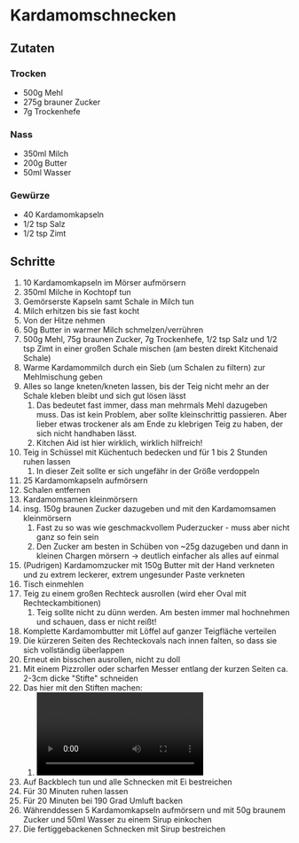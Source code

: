 # Kardamomschnecken

## Zutaten

### Trocken

- 500g Mehl
- 275g brauner Zucker
- 7g Trockenhefe

### Nass

- 350ml Milch
- 200g Butter
- 50ml Wasser

### Gewürze

- 40 Kardamomkapseln
- 1/2 tsp Salz
- 1/2 tsp Zimt


## Schritte

1. 10 Kardamomkapseln im Mörser aufmörsern
2. 350ml Milche in Kochtopf tun
3. Gemörserste Kapseln samt Schale in Milch tun
4. Milch erhitzen bis sie fast kocht
5. Von der Hitze nehmen
6. 50g Butter in warmer Milch schmelzen/verrühren
7. 500g Mehl, 75g braunen Zucker, 7g Trockenhefe, 1/2 tsp Salz und 1/2 tsp Zimt in einer großen Schale mischen (am besten direkt Kitchenaid Schale)
8. Warme Kardamommilch durch ein Sieb (um Schalen zu filtern) zur Mehlmischung geben
9. Alles so lange kneten/kneten lassen, bis der Teig nicht mehr an der Schale kleben bleibt und sich gut lösen lässt
   1.  Das bedeutet fast immer, dass man mehrmals Mehl dazugeben muss. Das ist kein Problem, aber sollte kleinschrittig passieren. Aber lieber etwas trockener als am Ende zu klebrigen Teig zu haben, der sich nicht handhaben lässt.
   2.  Kitchen Aid ist hier wirklich, wirklich hilfreich!
10. Teig in Schüssel mit Küchentuch bedecken und für 1 bis 2 Stunden ruhen lassen
    1.  In dieser Zeit sollte er sich ungefähr in der Größe verdoppeln
11. 25 Kardamomkapseln aufmörsern
12. Schalen entfernen
13. Kardamomsamen kleinmörsern
14. insg. 150g braunen Zucker dazugeben und mit den Kardamomsamen kleinmörsern
    1.  Fast zu so was wie geschmackvollem Puderzucker - muss aber nicht ganz so fein sein
    2.  Den Zucker am besten in Schüben von ~25g dazugeben und dann in kleinen Chargen mörsern -> deutlich einfacher als alles auf einmal
15. (Pudrigen) Kardamomzucker mit 150g Butter mit der Hand verkneten und zu extrem leckerer, extrem ungesunder Paste verkneten
16. Tisch einmehlen
17. Teig zu einem großen Rechteck ausrollen (wird eher Oval mit Rechteckambitionen)
    1.  Teig sollte nicht zu dünn werden. Am besten immer mal hochnehmen und schauen, dass er nicht reißt!
18. Komplette Kardamombutter mit Löffel auf ganzer Teigfläche verteilen
19. Die kürzeren Seiten des Rechteckovals nach innen falten, so dass sie sich vollständig überlappen
20. Erneut ein bisschen ausrollen, nicht zu doll
21. Mit einem Pizzroller oder scharfen Messer entlang der kurzen Seiten ca. 2-3cm dicke "Stifte" schneiden
22. Das hier mit den Stiften machen:
    1.  <Video>
23. Auf Backblech tun und alle Schnecken mit Ei bestreichen
24. Für 30 Minuten ruhen lassen
25. Für 20 Minuten bei 190 Grad Umluft backen
26. Währenddessen 5 Kardamomkapseln aufmörsern und mit 50g braunem Zucker und 50ml Wasser zu einem Sirup einkochen
27. Die fertiggebackenen Schnecken mit Sirup bestreichen
